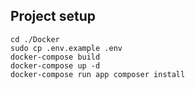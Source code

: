 

## Project setup
```
cd ./Docker
sudo cp .env.example .env
docker-compose build
docker-compose up -d
docker-compose run app composer install
```
